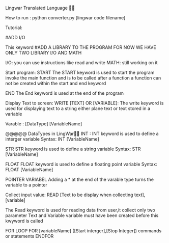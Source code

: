 Lingwar Translated Language 🐱‍👤

How to run :
python converter.py [lingwar code filename] 

Tutorial:

#ADD I/O

This keyword #ADD A LIBRARY TO THE PROGRAM FOR NOW WE HAVE ONLY TWO LIBRARY I/O
AND MATH

I/O: you can use instructions like read and write 
MATH: still working on it


Start program:
START
The START keyword is used to start the program 
invoke the main function and is to be called after a function
a function can not be created within the start and end keyword

END
The End keyword is used at the end of the program

 Display Text to screen:
 WRITE [TEXT] OR [VARIABLE]:
 The write keyword is used for displaying text to a string 
 either plane text or text stored in a variable


Varable :
[DataType] [VariableName]


@@@@@ DataTypes in LingWar🐱‍👤
INT :
INT keyword is used to define a interger variable
Syntax: INT [VariableName]

STR 
STR keyword is used to define a string variable
Syntax: STR [VariableName]

FLOAT 
FLOAT keyword is used to define a floating point variable
Syntax: FLOAT [VariableName]

POINTER VARIABEL
Adding a * at the end of the varable type turns the variable to a pointer 

Collect input value:
READ [Text to be display when collecting text], [variable]

The Read keyword is used for reading data from user,it collect only two parameter
Text and Variable
variable  must have been created before this kwyword is called

FOR LOOP
FOR [variableName] ([Start interger],[Stop Integer])
commands or statements
ENDFOR
